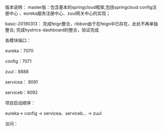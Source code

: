 版本说明：
master版：包含基本的springcloud框架,包括springcloud config注册中心
、eureka服务注册中心、zuul网关中心的实现；

basic-20190313： 完成feign整合，ribbon由于在feign中已存在，此处不再单独整合;
完成hystrics-dashboard的整合，验证完成




各模块端口：

eureka：7070

config：7071

zuul：8888

servicea： 9091

serviceb：9092


项目启动顺序：

eureka-> config -> servicea、serviceb... -> zuul 

访问：
